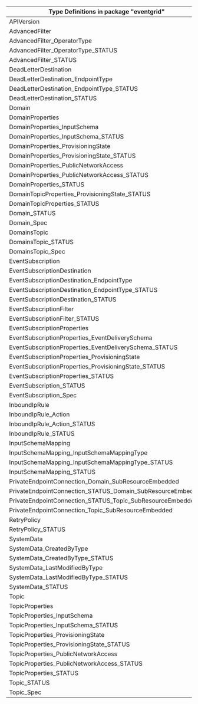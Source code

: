 | Type Definitions in package "eventgrid"                     | v1alpha1api20200601 | v1beta20200601 |
|-------------------------------------------------------------|---------------------|----------------|
| APIVersion                                                  | v1alpha1api20200601 | v1beta20200601 |
| AdvancedFilter                                              | v1alpha1api20200601 | v1beta20200601 |
| AdvancedFilter_OperatorType                                 | v1alpha1api20200601 | v1beta20200601 |
| AdvancedFilter_OperatorType_STATUS                          | v1alpha1api20200601 | v1beta20200601 |
| AdvancedFilter_STATUS                                       | v1alpha1api20200601 | v1beta20200601 |
| DeadLetterDestination                                       | v1alpha1api20200601 | v1beta20200601 |
| DeadLetterDestination_EndpointType                          | v1alpha1api20200601 | v1beta20200601 |
| DeadLetterDestination_EndpointType_STATUS                   | v1alpha1api20200601 | v1beta20200601 |
| DeadLetterDestination_STATUS                                | v1alpha1api20200601 | v1beta20200601 |
| Domain                                                      | v1alpha1api20200601 | v1beta20200601 |
| DomainProperties                                            | v1alpha1api20200601 | v1beta20200601 |
| DomainProperties_InputSchema                                | v1alpha1api20200601 | v1beta20200601 |
| DomainProperties_InputSchema_STATUS                         | v1alpha1api20200601 | v1beta20200601 |
| DomainProperties_ProvisioningState                          | v1alpha1api20200601 | v1beta20200601 |
| DomainProperties_ProvisioningState_STATUS                   | v1alpha1api20200601 | v1beta20200601 |
| DomainProperties_PublicNetworkAccess                        | v1alpha1api20200601 | v1beta20200601 |
| DomainProperties_PublicNetworkAccess_STATUS                 | v1alpha1api20200601 | v1beta20200601 |
| DomainProperties_STATUS                                     | v1alpha1api20200601 | v1beta20200601 |
| DomainTopicProperties_ProvisioningState_STATUS              | v1alpha1api20200601 | v1beta20200601 |
| DomainTopicProperties_STATUS                                | v1alpha1api20200601 | v1beta20200601 |
| Domain_STATUS                                               | v1alpha1api20200601 | v1beta20200601 |
| Domain_Spec                                                 | v1alpha1api20200601 | v1beta20200601 |
| DomainsTopic                                                | v1alpha1api20200601 | v1beta20200601 |
| DomainsTopic_STATUS                                         | v1alpha1api20200601 | v1beta20200601 |
| DomainsTopic_Spec                                           | v1alpha1api20200601 | v1beta20200601 |
| EventSubscription                                           | v1alpha1api20200601 | v1beta20200601 |
| EventSubscriptionDestination                                | v1alpha1api20200601 | v1beta20200601 |
| EventSubscriptionDestination_EndpointType                   | v1alpha1api20200601 | v1beta20200601 |
| EventSubscriptionDestination_EndpointType_STATUS            | v1alpha1api20200601 | v1beta20200601 |
| EventSubscriptionDestination_STATUS                         | v1alpha1api20200601 | v1beta20200601 |
| EventSubscriptionFilter                                     | v1alpha1api20200601 | v1beta20200601 |
| EventSubscriptionFilter_STATUS                              | v1alpha1api20200601 | v1beta20200601 |
| EventSubscriptionProperties                                 | v1alpha1api20200601 | v1beta20200601 |
| EventSubscriptionProperties_EventDeliverySchema             | v1alpha1api20200601 | v1beta20200601 |
| EventSubscriptionProperties_EventDeliverySchema_STATUS      | v1alpha1api20200601 | v1beta20200601 |
| EventSubscriptionProperties_ProvisioningState               | v1alpha1api20200601 | v1beta20200601 |
| EventSubscriptionProperties_ProvisioningState_STATUS        | v1alpha1api20200601 | v1beta20200601 |
| EventSubscriptionProperties_STATUS                          | v1alpha1api20200601 | v1beta20200601 |
| EventSubscription_STATUS                                    | v1alpha1api20200601 | v1beta20200601 |
| EventSubscription_Spec                                      | v1alpha1api20200601 | v1beta20200601 |
| InboundIpRule                                               | v1alpha1api20200601 | v1beta20200601 |
| InboundIpRule_Action                                        | v1alpha1api20200601 | v1beta20200601 |
| InboundIpRule_Action_STATUS                                 | v1alpha1api20200601 | v1beta20200601 |
| InboundIpRule_STATUS                                        | v1alpha1api20200601 | v1beta20200601 |
| InputSchemaMapping                                          | v1alpha1api20200601 | v1beta20200601 |
| InputSchemaMapping_InputSchemaMappingType                   | v1alpha1api20200601 | v1beta20200601 |
| InputSchemaMapping_InputSchemaMappingType_STATUS            | v1alpha1api20200601 | v1beta20200601 |
| InputSchemaMapping_STATUS                                   | v1alpha1api20200601 | v1beta20200601 |
| PrivateEndpointConnection_Domain_SubResourceEmbedded        | v1alpha1api20200601 | v1beta20200601 |
| PrivateEndpointConnection_STATUS_Domain_SubResourceEmbedded | v1alpha1api20200601 | v1beta20200601 |
| PrivateEndpointConnection_STATUS_Topic_SubResourceEmbedded  | v1alpha1api20200601 | v1beta20200601 |
| PrivateEndpointConnection_Topic_SubResourceEmbedded         | v1alpha1api20200601 | v1beta20200601 |
| RetryPolicy                                                 | v1alpha1api20200601 | v1beta20200601 |
| RetryPolicy_STATUS                                          | v1alpha1api20200601 | v1beta20200601 |
| SystemData                                                  | v1alpha1api20200601 | v1beta20200601 |
| SystemData_CreatedByType                                    | v1alpha1api20200601 | v1beta20200601 |
| SystemData_CreatedByType_STATUS                             | v1alpha1api20200601 | v1beta20200601 |
| SystemData_LastModifiedByType                               | v1alpha1api20200601 | v1beta20200601 |
| SystemData_LastModifiedByType_STATUS                        | v1alpha1api20200601 | v1beta20200601 |
| SystemData_STATUS                                           | v1alpha1api20200601 | v1beta20200601 |
| Topic                                                       | v1alpha1api20200601 | v1beta20200601 |
| TopicProperties                                             | v1alpha1api20200601 | v1beta20200601 |
| TopicProperties_InputSchema                                 | v1alpha1api20200601 | v1beta20200601 |
| TopicProperties_InputSchema_STATUS                          | v1alpha1api20200601 | v1beta20200601 |
| TopicProperties_ProvisioningState                           | v1alpha1api20200601 | v1beta20200601 |
| TopicProperties_ProvisioningState_STATUS                    | v1alpha1api20200601 | v1beta20200601 |
| TopicProperties_PublicNetworkAccess                         | v1alpha1api20200601 | v1beta20200601 |
| TopicProperties_PublicNetworkAccess_STATUS                  | v1alpha1api20200601 | v1beta20200601 |
| TopicProperties_STATUS                                      | v1alpha1api20200601 | v1beta20200601 |
| Topic_STATUS                                                | v1alpha1api20200601 | v1beta20200601 |
| Topic_Spec                                                  | v1alpha1api20200601 | v1beta20200601 |
